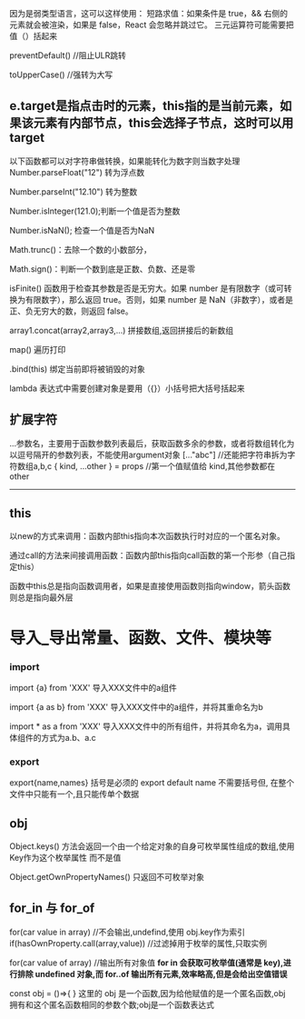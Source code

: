 因为是弱类型语言，这可以这样使用：
短路求值：如果条件是 true，&& 右侧的元素就会被渲染，如果是 false，React 会忽略并跳过它。
三元运算符可能需要把值（）括起来

preventDefault() //阻止ULR跳转

toUpperCase() //强转为大写

e.target是指点击时的元素，this指的是当前元素，如果该元素有内部节点，this会选择子节点，这时可以用target
---

以下函数都可以对字符串做转换，如果能转化为数字则当数字处理
Number.parseFloat("12") 转为浮点数

Number.parseInt("12.10") 转为整数

Number.isInteger(121.0);判断一个值是否为整数

Number.isNaN(); 检查一个值是否为NaN

Math.trunc()：去除一个数的小数部分，

Math.sign()：判断一个数到底是正数、负数、还是零

isFinite() 函数用于检查其参数是否是无穷大。如果 number 是有限数字（或可转换为有限数字），那么返回 true。否则，如果 number 是 NaN（非数字），或者是正、负无穷大的数，则返回 false。

array1.concat(array2,array3,...) 拼接数组,返回拼接后的新数组

map() 遍历打印

.bind(this)  绑定当前即将被销毁的对象

lambda 表达式中需要创建对象是要用（{}）小括号把大括号括起来

## 扩展字符
...参数名，主要用于函数参数列表最后，获取函数多余的参数，或者将数组转化为以逗号隔开的参数列表，不能使用argument对象
[..."abc"] //还能把字符串拆为字符数组a,b,c
{ kind, ...other } = props //第一个值赋值给 kind,其他参数都在 other

---
## this
以new的方式来调用：函数内部this指向本次函数执行时对应的一个匿名对象。

通过call的方法来间接调用函数：函数内部this指向call函数的第一个形参（自己指定this）

函数中this总是指向函数调用者，如果是直接使用函数则指向window，箭头函数则总是指向最外层


# 导入_导出常量、函数、文件、模块等
### import 
import {a} from 'XXX'
导入XXX文件中的a组件

import {a as b} from 'XXX'
导入XXX文件中的a组件，并将其重命名为b

import * as a from 'XXX'
导入XXX文件中的所有组件，并将其命名为a，调用具体组件的方式为a.b、a.c

### export
export{name,names} 括号是必须的
export default name 不需要括号但, 在整个文件中只能有一个,且只能传单个数据


## obj
Object.keys() 方法会返回一个由一个给定对象的自身可枚举属性组成的数组,使用Key作为这个枚举属性 而不是值

Object.getOwnPropertyNames() 只返回不可枚举对象

## for_in 与 for_of
for(car value in array)     //不会输出,undefind,使用 obj.key作为索引
if(hasOwnProperty.call(array,value))  //过滤掉用于枚举的属性,只取实例

for(car value of array) //输出所有对象值
**for in 会获取可枚举值(通常是 key),进行排除 undefined 对象,而 for..of 输出所有元素,效率略高,但是会给出空值错误**

const obj = ()=>{ }  这里的 obj 是一个函数,因为给他赋值的是一个匿名函数,obj 拥有和这个匿名函数相同的参数个数;obj是一个函数表达式





